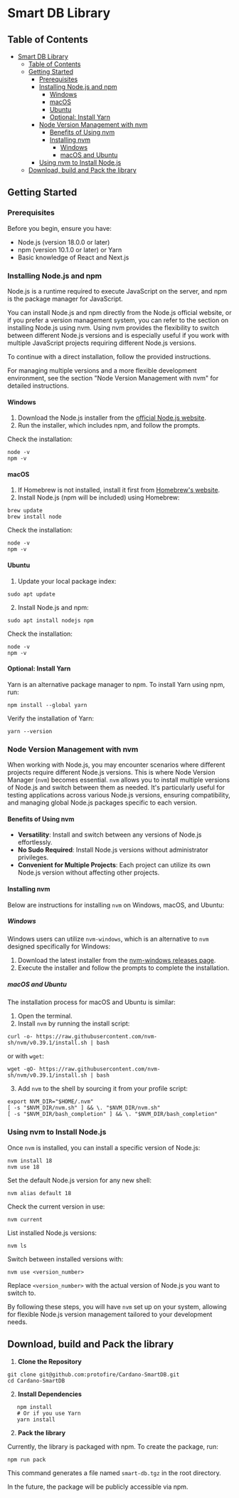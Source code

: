 # Smart DB Library

## Table of Contents
- [Smart DB Library](#smart-db-library)
  - [Table of Contents](#table-of-contents)
  - [Getting Started](#getting-started)
    - [Prerequisites](#prerequisites)
    - [Installing Node.js and npm](#installing-nodejs-and-npm)
      - [Windows](#windows)
      - [macOS](#macos)
      - [Ubuntu](#ubuntu)
      - [Optional: Install Yarn](#optional-install-yarn)
    - [Node Version Management with nvm](#node-version-management-with-nvm)
      - [Benefits of Using nvm](#benefits-of-using-nvm)
      - [Installing nvm](#installing-nvm)
        - [Windows](#windows-1)
        - [macOS and Ubuntu](#macos-and-ubuntu)
    - [Using nvm to Install Node.js](#using-nvm-to-install-nodejs)
  - [Download, build and Pack the library](#download-build-and-pack-the-library)
  
## Getting Started

### Prerequisites

Before you begin, ensure you have:
- Node.js (version 18.0.0 or later)
- npm (version 10.1.0 or later) or Yarn
- Basic knowledge of React and Next.js
  
### Installing Node.js and npm

Node.js is a runtime required to execute JavaScript on the server, and npm is the package manager for JavaScript. 

You can install Node.js and npm directly from the Node.js official website, or if you prefer a version management system, you can refer to the section on installing Node.js using nvm. Using nvm provides the flexibility to switch between different Node.js versions and is especially useful if you work with multiple JavaScript projects requiring different Node.js versions.

To continue with a direct installation, follow the provided instructions.

For managing multiple versions and a more flexible development environment, see the section "Node Version Management with nvm" for detailed instructions.

#### Windows

1. Download the Node.js installer from the [official Node.js website](https://nodejs.org/).
2. Run the installer, which includes npm, and follow the prompts.

Check the installation:

```
node -v
npm -v
```

#### macOS

1. If Homebrew is not installed, install it first from [Homebrew's website](https://brew.sh/).
2. Install Node.js (npm will be included) using Homebrew:

```
brew update
brew install node
```

Check the installation:

```
node -v
npm -v
```

#### Ubuntu

1. Update your local package index:

```
sudo apt update
```

2. Install Node.js and npm:

```
sudo apt install nodejs npm
```

Check the installation:

```
node -v
npm -v
```

#### Optional: Install Yarn

Yarn is an alternative package manager to npm. To install Yarn using npm, run:

```
npm install --global yarn
```

Verify the installation of Yarn:

```
yarn --version
```

### Node Version Management with nvm

When working with Node.js, you may encounter scenarios where different projects require different Node.js versions. This is where Node Version Manager (`nvm`) becomes essential. `nvm` allows you to install multiple versions of Node.js and switch between them as needed. It's particularly useful for testing applications across various Node.js versions, ensuring compatibility, and managing global Node.js packages specific to each version.

#### Benefits of Using nvm

- **Versatility**: Install and switch between any versions of Node.js effortlessly.
- **No Sudo Required**: Install Node.js versions without administrator privileges.
- **Convenient for Multiple Projects**: Each project can utilize its own Node.js version without affecting other projects.

#### Installing nvm

Below are instructions for installing `nvm` on Windows, macOS, and Ubuntu:

##### Windows

Windows users can utilize `nvm-windows`, which is an alternative to `nvm` designed specifically for Windows:

1. Download the latest installer from the [nvm-windows releases page](https://github.com/coreybutler/nvm-windows/releases).
2. Execute the installer and follow the prompts to complete the installation.

##### macOS and Ubuntu

The installation process for macOS and Ubuntu is similar:

1. Open the terminal.
2. Install `nvm` by running the install script:

```
curl -o- https://raw.githubusercontent.com/nvm-sh/nvm/v0.39.1/install.sh | bash
```

or with `wget`:

```
wget -qO- https://raw.githubusercontent.com/nvm-sh/nvm/v0.39.1/install.sh | bash
```

3. Add `nvm` to the shell by sourcing it from your profile script:

```
export NVM_DIR="$HOME/.nvm"
[ -s "$NVM_DIR/nvm.sh" ] && \. "$NVM_DIR/nvm.sh"
[ -s "$NVM_DIR/bash_completion" ] && \. "$NVM_DIR/bash_completion"
```

### Using nvm to Install Node.js

Once `nvm` is installed, you can install a specific version of Node.js:

```
nvm install 18
nvm use 18
```

Set the default Node.js version for any new shell:

```
nvm alias default 18
```

Check the current version in use:

```
nvm current
```

List installed Node.js versions:

```
nvm ls
```

Switch between installed versions with:

```
nvm use <version_number>
```

Replace `<version_number>` with the actual version of Node.js you want to switch to.

By following these steps, you will have `nvm` set up on your system, allowing for flexible Node.js version management tailored to your development needs.

## Download, build and Pack the library

1. **Clone the Repository**

```
git clone git@github.com:protofire/Cardano-SmartDB.git
cd Cardano-SmartDB
```


2. **Install Dependencies**

```
   npm install
   # Or if you use Yarn
   yarn install
```

2. **Pack the library**
   
Currently, the library is packaged with npm. To create the package, run:

```
npm run pack
```

This command generates a file named `smart-db.tgz` in the root directory.

In the future, the package will be publicly accessible via npm. 
